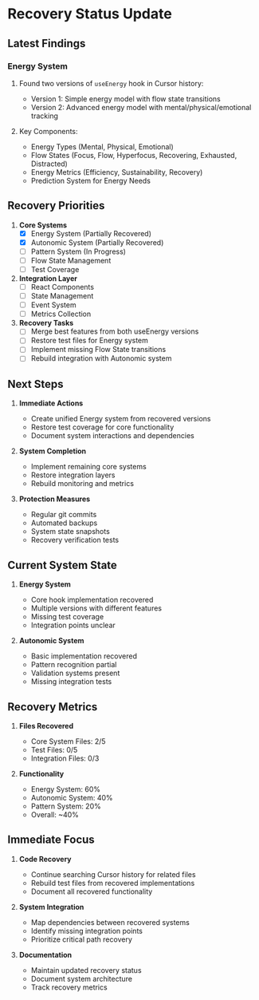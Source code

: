 # Recovery Status Update

## Latest Findings

### Energy System
1. Found two versions of `useEnergy` hook in Cursor history:
   - Version 1: Simple energy model with flow state transitions
   - Version 2: Advanced energy model with mental/physical/emotional tracking

2. Key Components:
   - Energy Types (Mental, Physical, Emotional)
   - Flow States (Focus, Flow, Hyperfocus, Recovering, Exhausted, Distracted)
   - Energy Metrics (Efficiency, Sustainability, Recovery)
   - Prediction System for Energy Needs

## Recovery Priorities

1. **Core Systems**
   - [x] Energy System (Partially Recovered)
   - [x] Autonomic System (Partially Recovered)
   - [ ] Pattern System (In Progress)
   - [ ] Flow State Management
   - [ ] Test Coverage

2. **Integration Layer**
   - [ ] React Components
   - [ ] State Management
   - [ ] Event System
   - [ ] Metrics Collection

3. **Recovery Tasks**
   - [ ] Merge best features from both useEnergy versions
   - [ ] Restore test files for Energy system
   - [ ] Implement missing Flow State transitions
   - [ ] Rebuild integration with Autonomic system

## Next Steps

1. **Immediate Actions**
   - Create unified Energy system from recovered versions
   - Restore test coverage for core functionality
   - Document system interactions and dependencies

2. **System Completion**
   - Implement remaining core systems
   - Restore integration layers
   - Rebuild monitoring and metrics

3. **Protection Measures**
   - Regular git commits
   - Automated backups
   - System state snapshots
   - Recovery verification tests

## Current System State

1. **Energy System**
   - Core hook implementation recovered
   - Multiple versions with different features
   - Missing test coverage
   - Integration points unclear

2. **Autonomic System**
   - Basic implementation recovered
   - Pattern recognition partial
   - Validation systems present
   - Missing integration tests

## Recovery Metrics

1. **Files Recovered**
   - Core System Files: 2/5
   - Test Files: 0/5
   - Integration Files: 0/3

2. **Functionality**
   - Energy System: 60%
   - Autonomic System: 40%
   - Pattern System: 20%
   - Overall: ~40%

## Immediate Focus

1. **Code Recovery**
   - Continue searching Cursor history for related files
   - Rebuild test files from recovered implementations
   - Document all recovered functionality

2. **System Integration**
   - Map dependencies between recovered systems
   - Identify missing integration points
   - Prioritize critical path recovery

3. **Documentation**
   - Maintain updated recovery status
   - Document system architecture
   - Track recovery metrics 